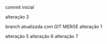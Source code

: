 commit inicial

alteração 3

branch atualizada com GIT MERGE
alteração 1

alteração 5
alteração 6
alteração 7



